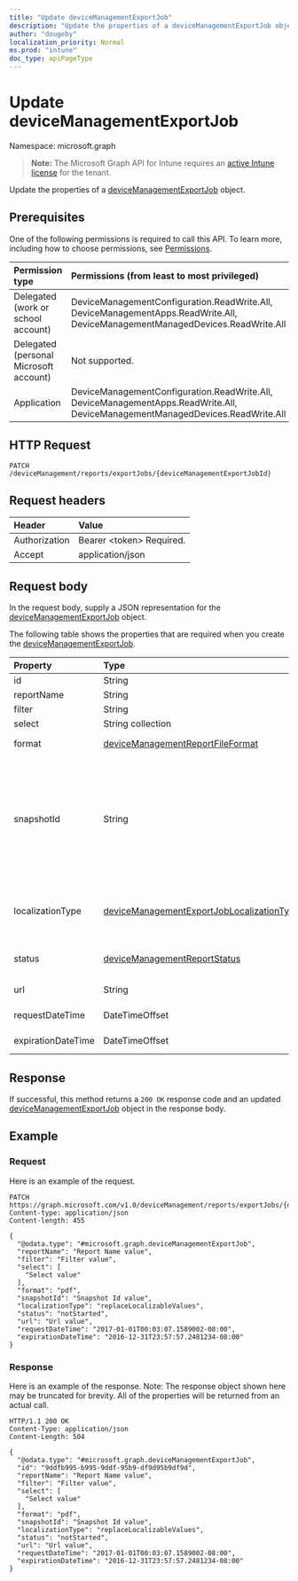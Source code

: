 ```yaml
---
title: "Update deviceManagementExportJob"
description: "Update the properties of a deviceManagementExportJob object."
author: "dougeby"
localization_priority: Normal
ms.prod: "intune"
doc_type: apiPageType
---
```


# Update deviceManagementExportJob

Namespace: microsoft.graph

> **Note:** The Microsoft Graph API for Intune requires an [active Intune license](https://go.microsoft.com/fwlink/?linkid=839381) for the tenant.

Update the properties of a [deviceManagementExportJob](../resources/intune-reporting-devicemanagementexportjob.md) object.

## Prerequisites
One of the following permissions is required to call this API. To learn more, including how to choose permissions, see [Permissions](/graph/permissions-reference).

|Permission type|Permissions (from least to most privileged)|
|:---|:---|
|Delegated (work or school account)|DeviceManagementConfiguration.ReadWrite.All, DeviceManagementApps.ReadWrite.All, DeviceManagementManagedDevices.ReadWrite.All|
|Delegated (personal Microsoft account)|Not supported.|
|Application|DeviceManagementConfiguration.ReadWrite.All, DeviceManagementApps.ReadWrite.All, DeviceManagementManagedDevices.ReadWrite.All|

## HTTP Request
<!-- {
  "blockType": "ignored"
}
-->
``` http
PATCH /deviceManagement/reports/exportJobs/{deviceManagementExportJobId}
```

## Request headers
|Header|Value|
|:---|:---|
|Authorization|Bearer &lt;token&gt; Required.|
|Accept|application/json|

## Request body
In the request body, supply a JSON representation for the [deviceManagementExportJob](../resources/intune-reporting-devicemanagementexportjob.md) object.

The following table shows the properties that are required when you create the [deviceManagementExportJob](../resources/intune-reporting-devicemanagementexportjob.md).

|Property|Type|Description|
|:---|:---|:---|
|id|String|Unique identifier for this entity|
|reportName|String|Name of the report|
|filter|String|Filters applied on the report|
|select|String collection|Columns selected from the report|
|format|[deviceManagementReportFileFormat](../resources/intune-reporting-devicemanagementreportfileformat.md)|Format of the exported report. Possible values are: `csv`, `pdf`.|
|snapshotId|String|A snapshot is an identifiable subset of the dataset represented by the ReportName. A sessionId or CachedReportConfiguration id can be used here. If a sessionId is specified, Filter, Select, and OrderBy are applied to the data represented by the sessionId. Filter, Select, and OrderBy cannot be specified together with a CachedReportConfiguration id.|
|localizationType|[deviceManagementExportJobLocalizationType](../resources/intune-reporting-devicemanagementexportjoblocalizationtype.md)|Configures how the requested export job is localized. Possible values are: `localizedValuesAsAdditionalColumn`, `replaceLocalizableValues`.|
|status|[deviceManagementReportStatus](../resources/intune-reporting-devicemanagementreportstatus.md)|Status of the export job. Possible values are: `unknown`, `notStarted`, `inProgress`, `completed`, `failed`.|
|url|String|Temporary location of the exported report|
|requestDateTime|DateTimeOffset|Time that the exported report was requested|
|expirationDateTime|DateTimeOffset|Time that the exported report expires|



## Response
If successful, this method returns a `200 OK` response code and an updated [deviceManagementExportJob](../resources/intune-reporting-devicemanagementexportjob.md) object in the response body.

## Example

### Request
Here is an example of the request.
``` http
PATCH https://graph.microsoft.com/v1.0/deviceManagement/reports/exportJobs/{deviceManagementExportJobId}
Content-type: application/json
Content-length: 455

{
  "@odata.type": "#microsoft.graph.deviceManagementExportJob",
  "reportName": "Report Name value",
  "filter": "Filter value",
  "select": [
    "Select value"
  ],
  "format": "pdf",
  "snapshotId": "Snapshot Id value",
  "localizationType": "replaceLocalizableValues",
  "status": "notStarted",
  "url": "Url value",
  "requestDateTime": "2017-01-01T00:03:07.1589002-08:00",
  "expirationDateTime": "2016-12-31T23:57:57.2481234-08:00"
}
```

### Response
Here is an example of the response. Note: The response object shown here may be truncated for brevity. All of the properties will be returned from an actual call.
``` http
HTTP/1.1 200 OK
Content-Type: application/json
Content-Length: 504

{
  "@odata.type": "#microsoft.graph.deviceManagementExportJob",
  "id": "9ddfb995-b995-9ddf-95b9-df9d95b9df9d",
  "reportName": "Report Name value",
  "filter": "Filter value",
  "select": [
    "Select value"
  ],
  "format": "pdf",
  "snapshotId": "Snapshot Id value",
  "localizationType": "replaceLocalizableValues",
  "status": "notStarted",
  "url": "Url value",
  "requestDateTime": "2017-01-01T00:03:07.1589002-08:00",
  "expirationDateTime": "2016-12-31T23:57:57.2481234-08:00"
}
```




